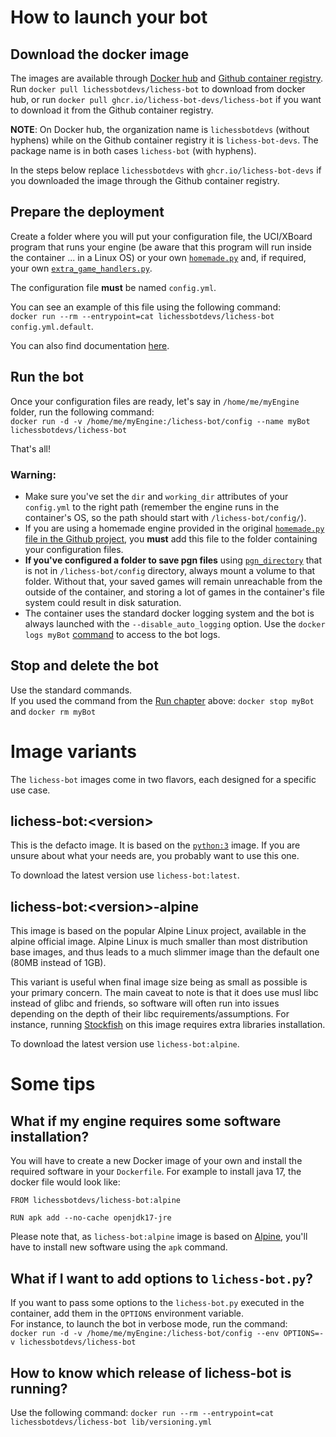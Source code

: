 # How to launch your bot
## Download the docker image
The images are available through [Docker hub](https://hub.docker.com/r/lichessbotdevs/lichess-bot) and [Github container registry](https://github.com/lichess-bot-devs/lichess-bot/pkgs/container/lichess-bot).
Run `docker pull lichessbotdevs/lichess-bot` to download from docker hub, or run `docker pull ghcr.io/lichess-bot-devs/lichess-bot` if you want to download it from the Github container registry.

**NOTE**: On Docker hub, the organization name is `lichessbotdevs` (without hyphens) while on the Github container registry it is `lichess-bot-devs`. The package name is in both cases `lichess-bot` (with hyphens).

In the steps below replace `lichessbotdevs` with `ghcr.io/lichess-bot-devs` if you downloaded the image through the Github container registry.

## Prepare the deployment
Create a folder where you will put your configuration file, the UCI/XBoard program that runs your engine (be aware that this program will run inside the container ... in a Linux OS) or your own [`homemade.py`](https://github.com/lichess-bot-devs/lichess-bot/wiki/Create-a-homemade-engine) and, if required, your own [`extra_game_handlers.py`](https://github.com/lichess-bot-devs/lichess-bot/wiki/Extra-customizations).

The configuration file **must** be named `config.yml`.

You can see an example of this file using the following command:  
```docker run --rm --entrypoint=cat lichessbotdevs/lichess-bot config.yml.default```.

You can also find documentation [here](https://github.com/lichess-bot-devs/lichess-bot/wiki/Configure-lichess-bot).

## Run the bot

Once your configuration files are ready, let's say in `/home/me/myEngine` folder, run the following command:  
```docker run -d -v /home/me/myEngine:/lichess-bot/config --name myBot lichessbotdevs/lichess-bot```

That's all!

### Warning:
- Make sure you've set the `dir` and `working_dir` attributes of your `config.yml` to the right path (remember the engine runs in the container's OS, so the path should start with `/lichess-bot/config/`).
- If you are using a homemade engine provided in the original [`homemade.py` file in the Github project](https://github.com/lichess-bot-devs/lichess-bot/blob/master/homemade.py), you **must** add this file to the folder containing your configuration files.
- **If you've configured a folder to save pgn files** using [`pgn_directory`](https://github.com/lichess-bot-devs/lichess-bot/wiki/Configure-lichess-bot#other-options) that is not in `/lichess-bot/config` directory, always mount a volume to that folder. Without that, your saved games will remain unreachable from the outside of the container, and storing a lot of games in the container's file system could result in disk saturation.
- The container uses the standard docker logging system and the bot is always launched with the `--disable_auto_logging` option.
  Use the `docker logs myBot` [command](https://docs.docker.com/reference/cli/docker/container/logs/) to access to the bot logs.

## Stop and delete the bot
Use the standard commands.  
If you used the command from the [Run chapter](#run-the-bot) above: ```docker stop myBot``` and ```docker rm myBot```

# Image variants

The `lichess-bot` images come in two flavors, each designed for a specific use case.  

## lichess-bot:\<version\>
This is the defacto image. It is based on the [`python:3`](https://hub.docker.com/_/python) image.
If you are unsure about what your needs are, you probably want to use this one.

To download the latest version use `lichess-bot:latest`.

## lichess-bot:\<version\>-alpine
This image is based on the popular Alpine Linux project, available in the alpine official image. Alpine Linux is much smaller than most distribution base images, and thus leads to a much slimmer image than the default one (80MB instead of 1GB).

This variant is useful when final image size being as small as possible is your primary concern. The main caveat to note is that it does use musl libc instead of glibc and friends, so software will often run into issues depending on the depth of their libc requirements/assumptions. For instance, running [Stockfish](https://stockfishchess.org/) on this image requires extra libraries installation.

To download the latest version use `lichess-bot:alpine`.

# Some tips

## What if my engine requires some software installation?
You will have to create a new Docker image of your own and install the required software in your `Dockerfile`.
For example to install java 17, the docker file would look like:  
```
FROM lichessbotdevs/lichess-bot:alpine

RUN apk add --no-cache openjdk17-jre
```
Please note that, as `lichess-bot:alpine` image is based on [Alpine](https://www.alpinelinux.org/), you'll have to install new software using the ```apk``` command.

## What if I want to add options to ```lichess-bot.py```?

If you want to pass some options to the ```lichess-bot.py``` executed in the container, add them in the ```OPTIONS``` environment variable.  
For instance, to launch the bot in verbose mode, run the command:  
```docker run -d -v /home/me/myEngine:/lichess-bot/config --env OPTIONS=-v lichessbotdevs/lichess-bot```

## How to know which release of lichess-bot is running?
Use the following command: ```docker run --rm --entrypoint=cat lichessbotdevs/lichess-bot lib/versioning.yml```
